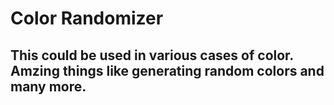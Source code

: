# Color Randomizer

## This could be used in various cases of color. Amzing things like generating random colors and many more. ##